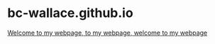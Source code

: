 # bc-wallace.github.io
[Welcome to my webpage, to my webpage, welcome to my webpage](https://www.youtube.com/embed/zUHdvoPh2aA?start=22&end=28)
